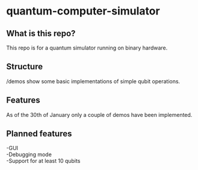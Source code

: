 # quantum-computer-simulator

## What is this repo?

This repo is for a quantum simulator running on binary hardware.

## Structure

/demos show some basic implementations of simple qubit operations. 

## Features

As of the 30th of January only a couple of demos have been implemented.

## Planned features

-GUI  
-Debugging mode  
-Support for at least 10 qubits  
